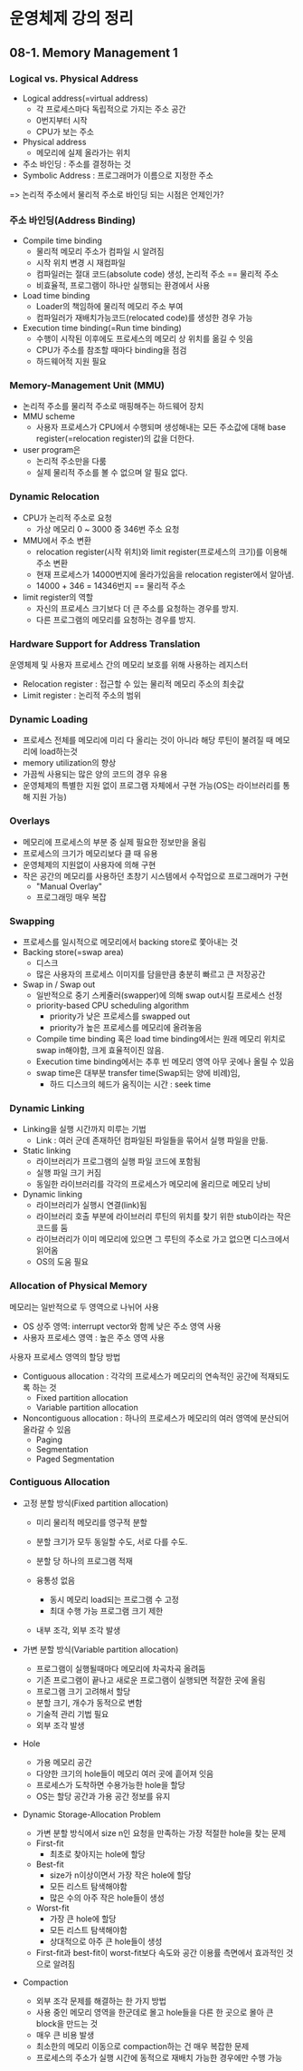 # 운영체제 강의 정리

## 08-1. Memory Management 1

### Logical vs. Physical Address

- Logical address(=virtual address)
  - 각 프로세스마다 독립적으로 가지는 주소 공간
  - 0번지부터 시작
  - CPU가 보는 주소
- Physical address
  - 메모리에 실제 올라가는 위치
- 주소 바인딩 : 주소를 결정하는 것
- Symbolic Address : 프로그래머가 이름으로 지정한 주소

=> 논리적 주소에서 물리적 주소로 바인딩 되는 시점은 언제인가?

### 주소 바인딩(Address Binding)

- Compile time binding
  - 물리적 메모리 주소가 컴파일 시 알려짐
  - 시작 위치 변경 시 재컴파일
  - 컴파일러는 절대 코드(absolute code) 생성, 논리적 주소 == 물리적 주소
  - 비효율적, 프로그램이 하나만 실행되는 환경에서 사용
- Load time binding
  - Loader의 책임하에 물리적 메모리 주소 부여
  - 컴파일러가 재배치가능코드(relocated code)를 생성한 경우 가능
- Execution time binding(=Run time binding)
  - 수행이 시작된 이후에도 프로세스의 메모리 상 위치를 옮길 수 잇음
  - CPU가 주소를 참조할 때마다 binding을 점검
  - 하드웨어적 지원 필요

### Memory-Management Unit (MMU)

- 논리적 주소를 물리적 주소로 매핑해주는 하드웨어 장치
- MMU scheme
  - 사용자 프로세스가 CPU에서 수행되며 생성해내는 모든 주소값에 대해 base register(=relocation register)의 값을 더한다.
- user program은
  - 논리적 주소만을 다룸
  - 실제 물리적 주소를 볼 수 없으며 알 필요 없다.

### Dynamic Relocation

- CPU가 논리적 주소로 요청
  - 가상 메모리 0 ~ 3000 중 346번 주소 요청
- MMU에서 주소 변환
  - relocation register(시작 위치)와 limit register(프로세스의 크기)를 이용해 주소 변환
  - 현재 프로세스가 14000번지에 올라가있음을 relocation register에서 알아냄.
  - 14000 + 346 = 14346번지 == 물리적 주소
- limit register의 역할
  - 자신의 프로세스 크기보다 더 큰 주소를 요청하는 경우를 방지.
  - 다른 프로그램의 메모리를 요청하는 경우를 방지.

### Hardware Support for Address Translation

운영체제 및 사용자 프로세스 간의 메모리 보호를 위해 사용하는 레지스터

- Relocation register : 접근할 수 있는 물리적 메모리 주소의 최솟값
- Limit register : 논리적 주소의 범위

### Dynamic Loading

- 프로세스 전체를 메모리에 미리 다 올리는 것이 아니라 해당 루틴이 불려질 때 메모리에 load하는것
- memory utilization의 향상
- 가끔씩 사용되는 많은 양의 코드의 경우 유용
- 운영체제의 특별한 지원 없이 프로그램 자체에서 구현 가능(OS는 라이브러리를 통해 지원 가능)

### Overlays

- 메모리에 프로세스의 부분 중 실제 필요한 정보만을 올림
- 프로세스의 크기가 메모리보다 클 때 유용
- 운영체제의 지원없이 사용자에 의해 구현
- 작은 공간의 메모리를 사용하던 초창기 시스템에서 수작업으로 프로그래머가 구현
  - "Manual Overlay"
  - 프로그래밍 매우 복잡

### Swapping

- 프로세스를 일시적으로 메모리에서 backing store로 쫓아내는 것
- Backing store(=swap area)
  - 디스크
  - 많은 사용자의 프로세스 이미지를 담을만큼 충분히 빠르고 큰 저장공간
- Swap in / Swap out
  - 일반적으로 중기 스케줄러(swapper)에 의해 swap out시킬 프로세스 선정
  - priority-based CPU scheduling algorithm
    - priority가 낮은 프로세스를 swapped out
    - priority가 높은 프로세스를 메모리에 올려놓음
  - Compile time binding 혹은 load time binding에서는 원래 메모리 위치로 swap in해야함, 크게 효율적이진 않음.
  - Execution time binding에서는 추후 빈 메모리 영역 아무 곳에나 올릴 수 있음
  - swap time은 대부분 transfer time(Swap되는 양에 비례)임, 
    - 하드 디스크의 헤드가 움직이는 시간 : seek time

### Dynamic Linking

- Linking을 실행 시간까지 미루는 기법
  - Link : 여러 군데 존재하던 컴파일된 파일들을 묶어서 실행 파일을 만듦.
- Static linking
  - 라이브러리가 프로그램의 실행 파일 코드에 포함됨
  - 실행 파일 크기 커짐
  - 동일한 라이브러리를 각각의 프로세스가 메모리에 올리므로 메모리 낭비
- Dynamic linking
  - 라이브러리가 실행시 연결(link)됨
  - 라이브러리 호출 부분에 라이브러리 루틴의 위치를 찾기 위한 stub이라는 작은 코드를 둠
  - 라이브러리가 이미 메모리에 있으면 그 루틴의 주소로 가고 없으면 디스크에서 읽어옴
  - OS의 도움 필요

### Allocation of Physical Memory

메모리는 일반적으로 두 영역으로 나뉘어 사용

- OS 상주 영역: interrupt vector와 함께 낮은 주소 영역 사용
- 사용자 프로세스 영역 : 높은 주소 영역 사용

사용자 프로세스 영역의 할당 방법

- Contiguous allocation : 각각의 프로세스가 메모리의 연속적인 공간에 적재되도록 하는 것
  - Fixed partition allocation
  - Variable partition allocation
- Noncontiguous allocation : 하나의 프로세스가 메모리의 여러 영역에 분산되어 올라갈 수 있음
  - Paging
  - Segmentation
  - Paged Segmentation

### Contiguous Allocation

- 고정 분할 방식(Fixed partition allocation)

  - 미리 물리적 메모리를 영구적 분할
  - 분할 크기가 모두 동일할 수도, 서로 다를 수도.
  - 분할 당 하나의 프로그램 적재
  - 융통성 없음
    - 동시 메모리 load되는 프로그램 수 고정
    - 최대 수행 가능 프로그램 크기 제한

  - 내부 조각, 외부 조각 발생

- 가변 분할 방식(Variable partition allocation)
  - 프로그램이 실행될때마다 메모리에 차곡차곡 올려둠
  - 기존 프로그램이 끝나고 새로운 프로그램이 실행되면 적잘한 곳에 올림
  - 프로그램 크기 고려해서 할당
  - 분할 크기, 개수가 동적으로 변함
  - 기술적 관리 기법 필요
  - 외부 조각 발생

- Hole
  - 가용 메모리 공간
  - 다양한 크기의 hole들이 메모리 여러 곳에 흩어져 잇음
  - 프로세스가 도착하면 수용가능한 hole을 할당
  - OS는 할당 공간과 가용 공간 정보를 유지

- Dynamic Storage-Allocation Problem
  - 가변 분할 방식에서 size n인 요청을 만족하는 가장 적절한 hole을 찾는 문제
  - First-fit
    - 최초로 찾아지는 hole에 할당
  - Best-fit
    - size가 n이상이면서 가장 작은 hole에 할당
    - 모든 리스트 탐색해야함
    - 많은 수의 아주 작은 hole들이 생성
  - Worst-fit
    - 가장 큰 hole에 할당
    - 모든 리스트 탐색해야함
    - 상대적으로 아주 큰 hole들이 생성
  - First-fit과 best-fit이 worst-fit보다 속도와 공간 이용률 측면에서 효과적인 것으로 알려짐

- Compaction
  - 외부 조각 문제를 해결하는 한 가지 방법
  - 사용 중인 메모리 영역을 한군데로 몰고 hole들을 다른 한 곳으로 몰아 큰 block을 만드는 것
  - 매우 큰 비용 발생
  - 최소한의 메모리 이동으로 compaction하는 건 매우 복잡한 문제
  - 프로세스의 주소가 실행 시간에 동적으로 재배치 가능한 경우에만 수행 가능